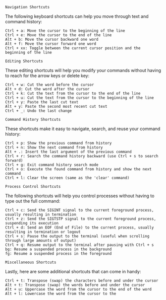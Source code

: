 
    Navigation Shortcuts

The following keyboard shortcuts can help you move through text and command history:

    Ctrl + a: Move the cursor to the beginning of the line
    Ctrl + e: Move the cursor to the end of the line
    Alt + b: Move the cursor backward one word
    Alt + f: Move the cursor forward one word
    Ctrl + xx: Toggle between the current cursor position and the beginning of the line

    Editing Shortcuts

These editing shortcuts will help you modify your commands without having to reach for the arrow keys or delete key:

    Ctrl + w: Cut the word before the cursor
    Alt + d: Cut the word after the cursor
    Ctrl + k: Cut the text from the cursor to the end of the line
    Ctrl + u: Cut the text from the cursor to the beginning of the line
    Ctrl + y: Paste the last cut text
    Alt + y: Paste the second most recent cut text
    Ctrl + _: Undo the last change

    Command History Shortcuts

These shortcuts make it easy to navigate, search, and reuse your command history:

    Ctrl + p: Show the previous command from history
    Ctrl + n: Show the next command from history
    Alt + .: Insert the last argument of the previous command
    Ctrl + r: Search the command history backward (use Ctrl + s to search forward)
    Ctrl + g: Exit command history search mode
    Ctrl + o: Execute the found command from history and show the next command
    Ctrl + l: Clear the screen (same as the 'clear' command)

    Process Control Shortcuts

The following shortcuts will help you control processes without having to type out the full command:

    Ctrl + c: Send the SIGINT signal to the current foreground process, usually resulting in termination
    Ctrl + z: Send the SIGTSTP signal to the current foreground process, suspending its execution
    Ctrl + d: Send an EOF (End of File) to the current process, usually resulting in termination or logout
    Ctrl + s: Pause the output to the terminal (useful when scrolling through large amounts of output)
    Ctrl + q: Resume output to the terminal after pausing with Ctrl + s
    bg: Resume a suspended process in the background
    fg: Resume a suspended process in the foreground

    Miscellaneous Shortcuts

Lastly, here are some additional shortcuts that can come in handy:

    Ctrl + t: Transpose (swap) the characters before and under the cursor
    Alt + t: Transpose (swap) the words before and under the cursor
    Alt + u: Uppercase the word from the cursor to the end of the word
    Alt + l: Lowercase the word from the cursor to the
